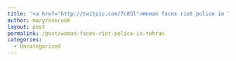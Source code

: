```yaml
---
title: '<a href="http://twitpic.com/7c85l">Woman faces riot police in Tehran</a>'
author: maryrosecook
layout: post
permalink: /post/woman-faces-riot-police-in-tehran
categories:
  - Uncategorized
---
```

